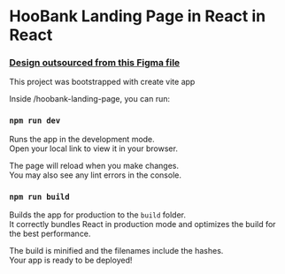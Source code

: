 # HooBank Landing Page in React in React

### [Design outsourced from this Figma file](https://www.figma.com/file/bUGIPys15E78w9bs1l4tgS/HooBank?node-id=310%3A485)

This project was bootstrapped with create vite app

Inside /hoobank-landing-page, you can run:

### `npm run dev`

Runs the app in the development mode.\
Open your local link to view it in your browser.

The page will reload when you make changes.\
You may also see any lint errors in the console.

### `npm run build`

Builds the app for production to the `build` folder.\
It correctly bundles React in production mode and optimizes the build for the best performance.

The build is minified and the filenames include the hashes.\
Your app is ready to be deployed!